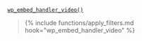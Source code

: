 <p><code><a href="https://developer.wordpress.org/reference/functions/wp_embed_handler_video/">wp_embed_handler_video()</a></code></p>

<blockquote>

{% include functions/apply_filters.md hook="wp_embed_handler_video" %}

</blockquote>
